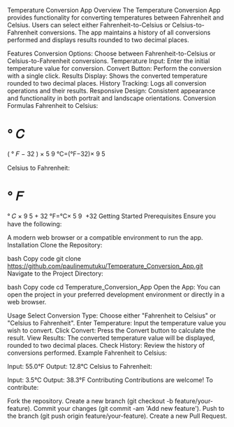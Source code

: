 Temperature Conversion App
Overview
The Temperature Conversion App provides functionality for converting temperatures between Fahrenheit and Celsius. Users can select either Fahrenheit-to-Celsius or Celsius-to-Fahrenheit conversions. The app maintains a history of all conversions performed and displays results rounded to two decimal places.

Features
Conversion Options: Choose between Fahrenheit-to-Celsius or Celsius-to-Fahrenheit conversions.
Temperature Input: Enter the initial temperature value for conversion.
Convert Button: Perform the conversion with a single click.
Results Display: Shows the converted temperature rounded to two decimal places.
History Tracking: Logs all conversion operations and their results.
Responsive Design: Consistent appearance and functionality in both portrait and landscape orientations.
Conversion Formulas
Fahrenheit to Celsius:

°
𝐶
=
(
°
𝐹
−
32
)
×
5
9
°C=(°F−32)× 
9
5
​
 
Celsius to Fahrenheit:

°
𝐹
=
°
𝐶
×
9
5
+
32
°F=°C× 
5
9
​
 +32
Getting Started
Prerequisites
Ensure you have the following:

A modern web browser or a compatible environment to run the app.
Installation
Clone the Repository:

bash
Copy code
git clone https://github.com/paulinemutuku/Temperature_Conversion_App.git
Navigate to the Project Directory:

bash
Copy code
cd Temperature_Conversion_App
Open the App: You can open the project in your preferred development environment or directly in a web browser.

Usage
Select Conversion Type: Choose either "Fahrenheit to Celsius" or "Celsius to Fahrenheit".
Enter Temperature: Input the temperature value you wish to convert.
Click Convert: Press the Convert button to calculate the result.
View Results: The converted temperature value will be displayed, rounded to two decimal places.
Check History: Review the history of conversions performed.
Example
Fahrenheit to Celsius:

Input: 55.0°F
Output: 12.8°C
Celsius to Fahrenheit:

Input: 3.5°C
Output: 38.3°F
Contributing
Contributions are welcome! To contribute:

Fork the repository.
Create a new branch (git checkout -b feature/your-feature).
Commit your changes (git commit -am 'Add new feature').
Push to the branch (git push origin feature/your-feature).
Create a new Pull Request.
